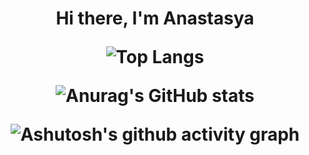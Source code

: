 <h1 align="center">Hi there, I'm Anastasya 
  
  ![Top Langs](https://github-readme-stats.vercel.app/api/top-langs/?username=anasty223)
  
  ![Anurag's GitHub stats](https://github-readme-stats.vercel.app/api?username=anasty223)
  
  ![Ashutosh's github activity graph](https://activity-graph.herokuapp.com/graph?username=anasty223)

